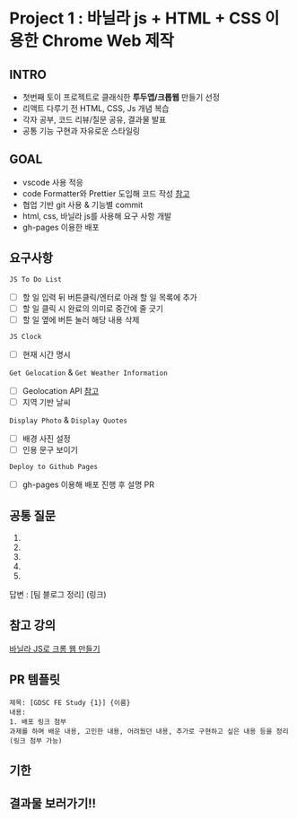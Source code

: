 # Project 1 : 바닐라 js + HTML + CSS 이용한 Chrome Web 제작

## INTRO
* 첫번째 토이 프로젝트로 클래식한 **투두앱/크롭웹** 만들기 선정
* 리액트 다루기 전 HTML, CSS, Js 개념 복습
* 각자 공부, 코드 리뷰/질문 공유, 결과물 발표
* 공통 기능 구현과 자유로운 스타일링

## GOAL
* vscode 사용 적응
* code Formatter와 Prettier 도입해 코드 작성 [참고](https://crong-dev.tistory.com/67)
* 협업 기반 git 사용 & 기능별 commit
* html, css, 바닐라 js를 사용해 요구 사항 개발
* gh-pages 이용한 배포

## 요구사항

`JS To Do List`
- [ ] 할 일 입력 뒤 버튼클릭/엔터로 아래 할 일 목록에 추가
- [ ] 할 일 클릭 시 완료의 의미로 중간에 줄 긋기
- [ ] 할 일 옆에 버튼 눌러 해당 내용 삭제 

`JS Clock`
- [ ] 현재 시간 명시

`Get Gelocation` & `Get Weather Information`
- [ ] Geolocation API [참고](https://developer.mozilla.org/ko/docs/Web/API/Geolocation_API/Using_the_Geolocation_API)
- [ ] 지역 기반 날씨 

`Display Photo` & `Display Quotes`
- [ ] 배경 사진 설정
- [ ] 인용 문구 보이기

`Deploy to Github Pages`
- [ ] gh-pages 이용해 배포 진행 후 설명 PR 


## 공통 질문
1.
2.
3.
4.
5.
답변 : [팀 블로그 정리] (링크)

## 참고 강의
[바닐라 JS로 크롬 웹 만들기](https://nomadcoders.co/javascript-for-beginners/lobby)

## PR 템플릿
```
제목: [GDSC FE Study {1}] {이름}
내용:
1. 배포 링크 첨부
과제를 하며 배운 내용, 고민한 내용, 어려웠던 내용, 추가로 구현하고 싶은 내용 등을 정리 (링크 첨부 가능)
```

## 기한

## 결과물 보러가기!!
